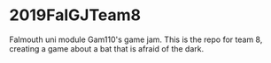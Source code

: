 # 2019FalGJTeam8
Falmouth uni module Gam110's game jam. This is the repo for team 8, creating a game about a bat that is afraid of the dark.
